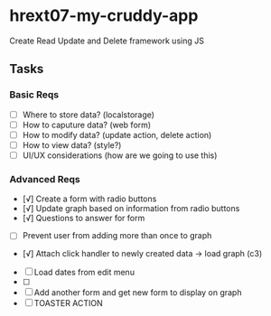 # hrext07-my-cruddy-app
Create Read Update and Delete framework using JS


## Tasks

### Basic Reqs
- [ ] Where to store data? (localstorage)
- [ ] How to caputure data? (web form)
- [ ] How to modify data? (update action, delete action)
- [ ] How to view data? (style?)
- [ ] UI/UX considerations (how are we going to use this)

### Advanced Reqs
- [√] Create a form with radio buttons
- [√] Update graph based on information from radio buttons
- [√] Questions to answer for form
- [ ] Prevent user from adding more than once to graph 
<!-- - [ ] How to click on points in graph to update data (is this even possible?) -->
<!-- Monday Tasks -->
- [√] Attach click handler to newly created data -> load graph (c3)
- [ ] Load dates from edit menu
- [ ] 
- [ ] Add another form and get new form to display on graph
- [ ] TOASTER ACTION
